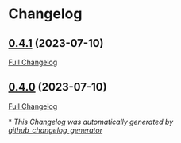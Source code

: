 # Changelog

## [0.4.1](https://github.com/neubi4/fastapi-sessions/tree/0.4.1) (2023-07-10)

[Full Changelog](https://github.com/neubi4/fastapi-sessions/compare/0.4.0...0.4.1)

## [0.4.0](https://github.com/neubi4/fastapi-sessions/tree/0.4.0) (2023-07-10)

[Full Changelog](https://github.com/neubi4/fastapi-sessions/compare/6b48ea98371692b7c5ca6ee3bbb6f7cad1c42db3...0.4.0)



\* *This Changelog was automatically generated by [github_changelog_generator](https://github.com/github-changelog-generator/github-changelog-generator)*

